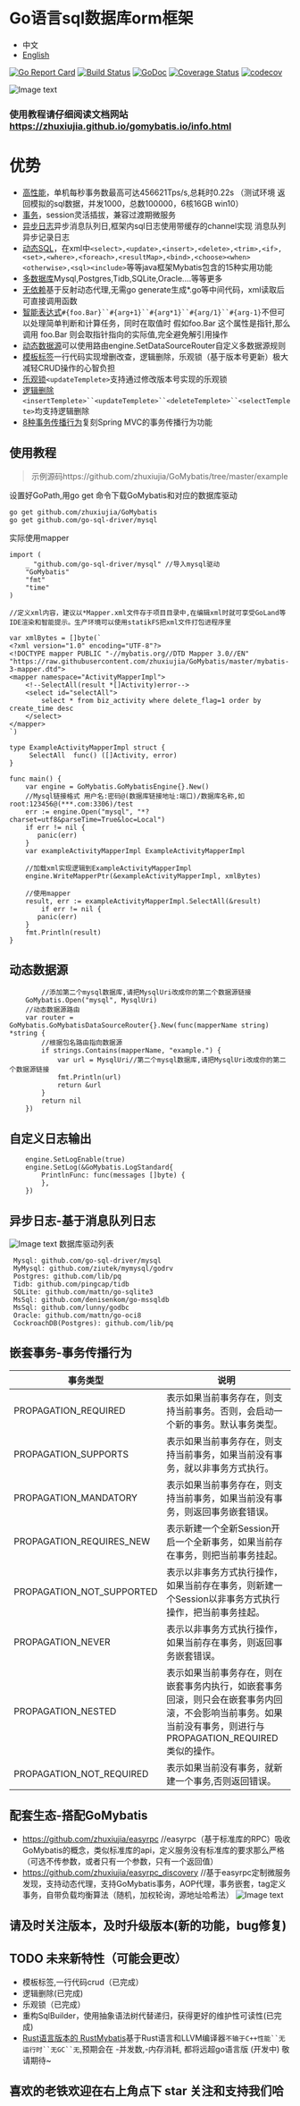# Go语言sql数据库orm框架
* 中文
* [English](README-en.md) 

[![Go Report Card](https://goreportcard.com/badge/github.com/zhuxiujia/GoMybatis)](https://goreportcard.com/report/github.com/zhuxiujia/GoMybatis)
[![Build Status](https://travis-ci.com/zhuxiujia/GoMybatis.svg?branch=master)](https://travis-ci.com/zhuxiujia/GoMybatis)
[![GoDoc](https://godoc.org/github.com/zhuxiujia/GoMybatis?status.svg)](https://godoc.org/github.com/zhuxiujia/GoMybatis)
[![Coverage Status](https://coveralls.io/repos/github/zhuxiujia/GoMybatis/badge.svg?branch=master)](https://coveralls.io/github/zhuxiujia/GoMybatis?branch=master)
[![codecov](https://codecov.io/gh/zhuxiujia/GoMybatis/branch/master/graph/badge.svg)](https://codecov.io/gh/zhuxiujia/GoMybatis)


![Image text](https://zhuxiujia.github.io/gomybatis.io/assets/vuetify.png)
### 使用教程请仔细阅读文档网站 https://zhuxiujia.github.io/gomybatis.io/info.html
# 优势
* <a href="https://zhuxiujia.github.io/gomybatis.io/info.html">高性能</a>，单机每秒事务数最高可达456621Tps/s,总耗时0.22s （测试环境 返回模拟的sql数据，并发1000，总数100000，6核16GB win10）<br>
* <a href="https://zhuxiujia.github.io/gomybatis.io/info.html">事务</a>，session灵活插拔，兼容过渡期微服务<br>
* <a href="https://zhuxiujia.github.io/gomybatis.io/info.html">异步日志</a>异步消息队列日,框架内sql日志使用带缓存的channel实现 消息队列异步记录日志<br>
* <a href="https://zhuxiujia.github.io/gomybatis.io/info.html">动态SQL</a>，在xml中`<select>,<update>,<insert>,<delete>,<trim>,<if>,<set>,<where>,<foreach>,<resultMap>,<bind>,<choose><when><otherwise>,<sql><include>`等等java框架Mybatis包含的15种实用功能<br>
* <a href="https://zhuxiujia.github.io/gomybatis.io/info.html">多数据库</a>Mysql,Postgres,Tidb,SQLite,Oracle....等等更多<br>
* <a href="https://zhuxiujia.github.io/gomybatis.io/info.html">无依赖</a>基于反射动态代理,无需go generate生成*.go等中间代码，xml读取后可直接调用函数<br>
* <a href="https://zhuxiujia.github.io/gomybatis.io/info.html">智能表达式</a>`#{foo.Bar}``#{arg+1}``#{arg*1}``#{arg/1}``#{arg-1}`不但可以处理简单判断和计算任务，同时在取值时 假如foo.Bar 这个属性是指针,那么调用 foo.Bar 则会取指针指向的实际值,完全避免解引用操作<br>
* <a href="https://zhuxiujia.github.io/gomybatis.io/info.html">动态数据源</a>可以使用路由engine.SetDataSourceRouter自定义多数据源规则<br>
* <a href="https://zhuxiujia.github.io/gomybatis.io/info.html">模板标签</a>一行代码实现增删改查，逻辑删除，乐观锁（基于版本号更新）极大减轻CRUD操作的心智负担<br>
* <a href="https://zhuxiujia.github.io/gomybatis.io/info.html">乐观锁</a>`<updateTemplete>`支持通过修改版本号实现的乐观锁<br>
* <a href="https://zhuxiujia.github.io/gomybatis.io/info.html">逻辑删除</a>`<insertTemplete>``<updateTemplete>``<deleteTemplete>``<selectTemplete>`均支持逻辑删除<br>
* <a href="https://zhuxiujia.github.io/gomybatis.io/info.html">8种事务传播行为</a>复刻Spring MVC的事务传播行为功能<br>


## 使用教程

> 示例源码https://github.com/zhuxiujia/GoMybatis/tree/master/example

设置好GoPath,用go get 命令下载GoMybatis和对应的数据库驱动
```
go get github.com/zhuxiujia/GoMybatis
go get github.com/go-sql-driver/mysql
```
实际使用mapper
```
import (
	_ "github.com/go-sql-driver/mysql" //导入mysql驱动
	"GoMybatis"
	"fmt"
	"time"
)

//定义xml内容，建议以*Mapper.xml文件存于项目目录中,在编辑xml时就可享受GoLand等IDE渲染和智能提示。生产环境可以使用statikFS把xml文件打包进程序里

var xmlBytes = []byte(`
<?xml version="1.0" encoding="UTF-8"?>
<!DOCTYPE mapper PUBLIC "-//mybatis.org//DTD Mapper 3.0//EN"
"https://raw.githubusercontent.com/zhuxiujia/GoMybatis/master/mybatis-3-mapper.dtd">
<mapper namespace="ActivityMapperImpl">
    <!--SelectAll(result *[]Activity)error-->
    <select id="selectAll">
        select * from biz_activity where delete_flag=1 order by create_time desc
    </select>
</mapper>
`)

type ExampleActivityMapperImpl struct {
     SelectAll  func() ([]Activity, error)
}

func main() {
    var engine = GoMybatis.GoMybatisEngine{}.New()
	//Mysql链接格式 用户名:密码@(数据库链接地址:端口)/数据库名称,如root:123456@(***.com:3306)/test
	err := engine.Open("mysql", "*?charset=utf8&parseTime=True&loc=Local")
	if err != nil {
	   panic(err)
	}
	var exampleActivityMapperImpl ExampleActivityMapperImpl
	
	//加载xml实现逻辑到ExampleActivityMapperImpl
	engine.WriteMapperPtr(&exampleActivityMapperImpl, xmlBytes)

	//使用mapper
	result, err := exampleActivityMapperImpl.SelectAll(&result)
        if err != nil {
	   panic(err)
	}
	fmt.Println(result)
}
```
## 动态数据源
```
        //添加第二个mysql数据库,请把MysqlUri改成你的第二个数据源链接
	GoMybatis.Open("mysql", MysqlUri)
	//动态数据源路由
	var router = GoMybatis.GoMybatisDataSourceRouter{}.New(func(mapperName string) *string {
		//根据包名路由指向数据源
		if strings.Contains(mapperName, "example.") {
			var url = MysqlUri//第二个mysql数据库,请把MysqlUri改成你的第二个数据源链接
			fmt.Println(url)
			return &url
		}
		return nil
	})
```
## 自定义日志输出
```
	engine.SetLogEnable(true)
	engine.SetLog(&GoMybatis.LogStandard{
		PrintlnFunc: func(messages []byte) {
		},
	})
```
## 异步日志-基于消息队列日志
![Image text](https://zhuxiujia.github.io/gomybatis.io/assets/log_system.png)
数据库驱动列表
```
 Mysql: github.com/go-sql-driver/mysql
 MyMysql: github.com/ziutek/mymysql/godrv
 Postgres: github.com/lib/pq
 Tidb: github.com/pingcap/tidb
 SQLite: github.com/mattn/go-sqlite3
 MsSql: github.com/denisenkom/go-mssqldb
 MsSql: github.com/lunny/godbc
 Oracle: github.com/mattn/go-oci8
 CockroachDB(Postgres): github.com/lib/pq
 ```
 
 ## 嵌套事务-事务传播行为
 <table>
 <thead>
 <tr><th>事务类型</th>
 <th>说明</th>
 </tr>
 </thead>
 <tbody><tr><td>PROPAGATION_REQUIRED</td><td>表示如果当前事务存在，则支持当前事务。否则，会启动一个新的事务。默认事务类型。</td></tr>
 <tr><td>PROPAGATION_SUPPORTS</td><td>表示如果当前事务存在，则支持当前事务，如果当前没有事务，就以非事务方式执行。</td></tr>
 <tr><td>PROPAGATION_MANDATORY</td><td>表示如果当前事务存在，则支持当前事务，如果当前没有事务，则返回事务嵌套错误。</td></tr>
 <tr><td>PROPAGATION_REQUIRES_NEW</td><td>表示新建一个全新Session开启一个全新事务，如果当前存在事务，则把当前事务挂起。</td></tr>
 <tr><td>PROPAGATION_NOT_SUPPORTED</td><td>表示以非事务方式执行操作，如果当前存在事务，则新建一个Session以非事务方式执行操作，把当前事务挂起。</td></tr>
 <tr><td>PROPAGATION_NEVER</td><td>表示以非事务方式执行操作，如果当前存在事务，则返回事务嵌套错误。</td></tr>
 <tr><td>PROPAGATION_NESTED</td><td>表示如果当前事务存在，则在嵌套事务内执行，如嵌套事务回滚，则只会在嵌套事务内回滚，不会影响当前事务。如果当前没有事务，则进行与PROPAGATION_REQUIRED类似的操作。</td></tr>
 <tr><td>PROPAGATION_NOT_REQUIRED</td><td>表示如果当前没有事务，就新建一个事务,否则返回错误。</td></tr></tbody>
 </table>


## 配套生态-搭配GoMybatis
* https://github.com/zhuxiujia/easyrpc  //easyrpc（基于标准库的RPC）吸收GoMybatis的概念，类似标准库的api，定义服务没有标准库的要求那么严格（可选不传参数，或者只有一个参数，只有一个返回值）
* https://github.com/zhuxiujia/easyrpc_discovery  //基于easyrpc定制微服务发现，支持动态代理，支持GoMybatis事务，AOP代理，事务嵌套，tag定义事务，自带负载均衡算法（随机，加权轮询，源地址哈希法）
![Image text](https://zhuxiujia.github.io/gomybatis.io/assets/easy_consul.png)










## 请及时关注版本，及时升级版本(新的功能，bug修复)
## TODO 未来新特性（可能会更改）
* 模板标签,一行代码crud（已完成）
* 逻辑删除(已完成)
* 乐观锁（已完成）
* 重构SqlBuilder，使用抽象语法树代替递归，获得更好的维护性可读性(已完成)
* <a href="https://github.com/zhuxiujia/RustMybatis">Rust语言版本的 RustMybatis</a>基于Rust语言和LLVM编译器`不输于C++性能``无运行时``无GC``无`,预期会在 -并发数,-内存消耗, 都将远超go语言版 (开发中) 敬请期待~
## 喜欢的老铁欢迎在右上角点下 star 关注和支持我们哈



